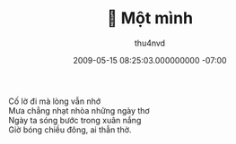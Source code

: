 ﻿---
layout: post
title: "🌺 Một mình"
date: 2009-05-15 08:25:03.000000000 -07:00
categories: Poem
tags: [poem]
author: thu4nvd
---

Cố lờ đi mà lòng vẫn nhớ   
Mưa chẳng nhạt nhòa những ngày thơ   
Ngày ta sóng bước trong xuân nắng   
Giờ bóng chiều đông, ai thẫn thờ.   
